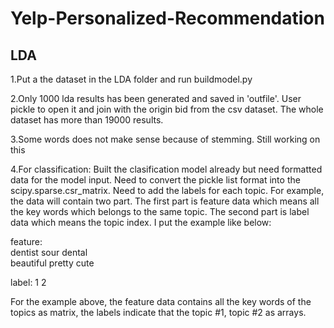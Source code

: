# Yelp-Personalized-Recommendation

## LDA
1.Put a the dataset in the LDA folder and run buildmodel.py

2.Only 1000 lda results has been generated and saved in 'outfile'. User pickle to open it and join with the origin bid from the csv dataset. The whole dataset has more than 19000 results.

3.Some words does not make sense because of stemming. Still working on this

4.For classification:
Built the clasification model already but need formatted data for the model input.
Need to convert the pickle list format into the scipy.sparse.csr_matrix.
Need to add the labels for each topic. For example, the data will contain two part. The first part is feature data which means all the key words which belongs to the same topic. The second part is label data which means the topic index. I put the example like below:

feature:                                 
dentist sour dental                    
beautiful pretty cute   

label:
1
2

For the example above, the feature data contains all the key words of the topics as matrix, the labels indicate that the topic #1, topic #2 as arrays.
